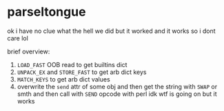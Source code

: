 # parseltongue

ok i have no clue what the hell we did but it worked and it works so i dont care lol

brief overview:

1) `LOAD_FAST` OOB read to get builtins dict
2) `UNPACK_EX` and `STORE_FAST` to get arb dict keys
3) `MATCH_KEYS` to get arb dict values
4) overwrite the `send` attr of some obj and then get the string with `SWAP` or smth and then call with `SEND` opcode with perl idk wtf is going on but it works

